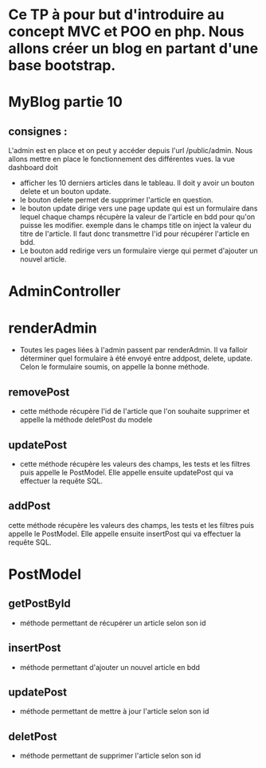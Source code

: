 # Ce TP à pour but d'introduire au concept MVC et POO en php. Nous allons créer un blog en partant d'une base bootstrap.

# MyBlog partie 10
## consignes : 
L'admin est en place et on peut y accéder depuis l'url  /public/admin. Nous allons mettre en place le fonctionnement des différentes vues. la vue dashboard doit
- afficher les 10 derniers articles dans le tableau. Il doit y avoir un bouton delete et un bouton update.
- le bouton delete permet de supprimer l'article en question. 
- le bouton update dirige vers une page update qui est un formulaire dans lequel chaque champs récupère la valeur de l'article en bdd pour qu'on puisse les modifier. exemple dans le champs title on inject la valeur du titre de l'article. Il faut donc transmettre l'id pour récupérer l'article en bdd.
- Le bouton add redirige vers un formulaire vierge qui permet d'ajouter un nouvel article.

# AdminController
# renderAdmin
- Toutes les pages liées à l'admin passent par renderAdmin. Il va falloir déterminer quel formulaire à été envoyé entre addpost, delete, update. Celon le formulaire soumis, on appelle la bonne méthode.
## removePost
- cette méthode récupère l'id de l'article que l'on souhaite supprimer et appelle la méthode deletPost du modele
## updatePost
- cette méthode récupère les valeurs des champs, les tests et les filtres puis appelle le PostModel. Elle appelle ensuite updatePost qui va effectuer la requête SQL.
## addPost
cette méthode récupère les valeurs des champs, les tests et les filtres puis appelle le PostModel. Elle appelle ensuite insertPost qui va effectuer la requête SQL.

# PostModel
## getPostById
- méthode permettant de récupérer un article selon son id
## insertPost
- méthode permettant d'ajouter un nouvel article en bdd
## updatePost
- méthode permettant de mettre à jour l'article selon son id
## deletPost
- méthode permettant de supprimer l'article selon son id


